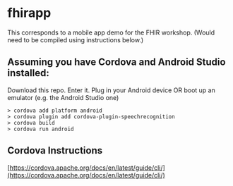 # fhirapp

This corresponds to a mobile app demo for the FHIR workshop. (Would need to be compiled using instructions below.)

## Assuming you have Cordova and Android Studio installed:

Download this repo.
Enter it.
Plug in your Android device OR boot up an emulator (e.g. the Android Studio one)
```
> cordova add platform android
> cordova plugin add cordova-plugin-speechrecognition
> cordova build
> cordova run android
```

## Cordova Instructions

[https://cordova.apache.org/docs/en/latest/guide/cli/](https://cordova.apache.org/docs/en/latest/guide/cli/)
